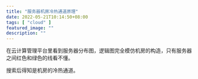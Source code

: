 ```yaml
---
title: "服务器机房冷热通道原理"
date: 2022-05-21T10:14:50+08:00
tags: [ "cloud" ]
featured_image: ""
description: ""
---
```


在云计算管理平台里看到服务器分布图，逻辑图完全模仿机房的构造，只有服务器之间红色和绿色的线看不懂。

搜索后得知是机房的冷热通道。


